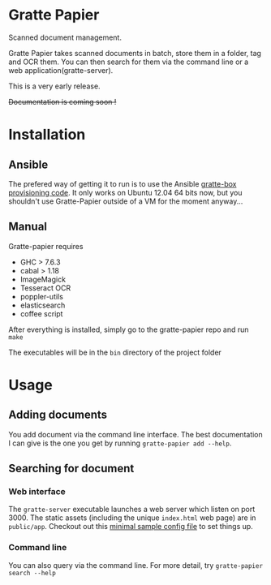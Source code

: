 # Gratte Papier

Scanned document management.

Gratte Papier takes scanned documents in batch, store them in a folder, tag and OCR them. You can then search for them via the command line or a web application(gratte-server).

This is a very early release.

~~Documentation is coming soon !~~

# Installation

## Ansible
The prefered way of getting it to run is to use the Ansible [gratte-box provisioning code](https://github.com/ostapneko/gratte-box). It only works on Ubuntu 12.04 64 bits now, but you shouldn't use Gratte-Papier outside of a VM for the moment anyway...

## Manual
Gratte-papier requires
- GHC > 7.6.3
- cabal > 1.18
- ImageMagick
- Tesseract OCR
- poppler-utils
- elasticsearch
- coffee script

After everything is installed, simply go to the gratte-papier repo and run
`make`

The executables will be in the `bin` directory of the project folder

# Usage

## Adding documents

You add document via the command line interface. The best documentation I can give is the one you get by running `gratte-papier add --help`.

## Searching for document

### Web interface
The `gratte-server` executable launches a web server which listen on port 3000. The static assets (including the unique `index.html` web page) are in `public/app`. Checkout out this [minimal sample config file](https://raw.github.com/ostapneko/gratte-box/master/playbooks/common/nginx/files/gratte.conf.j2) to set things up.

### Command line
You can also query via the command line. For more detail, try `gratte-papier search --help`
